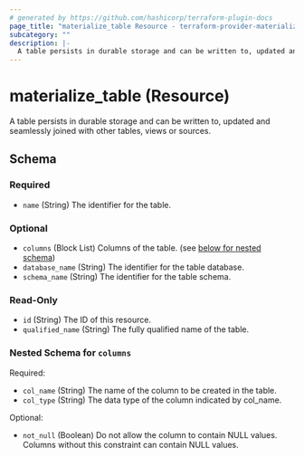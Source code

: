 ```yaml
---
# generated by https://github.com/hashicorp/terraform-plugin-docs
page_title: "materialize_table Resource - terraform-provider-materialize"
subcategory: ""
description: |-
  A table persists in durable storage and can be written to, updated and seamlessly joined with other tables, views or sources.
---
```


# materialize_table (Resource)

A table persists in durable storage and can be written to, updated and seamlessly joined with other tables, views or sources.



<!-- schema generated by tfplugindocs -->
## Schema

### Required

- `name` (String) The identifier for the table.

### Optional

- `columns` (Block List) Columns of the table. (see [below for nested schema](#nestedblock--columns))
- `database_name` (String) The identifier for the table database.
- `schema_name` (String) The identifier for the table schema.

### Read-Only

- `id` (String) The ID of this resource.
- `qualified_name` (String) The fully qualified name of the table.

<a id="nestedblock--columns"></a>
### Nested Schema for `columns`

Required:

- `col_name` (String) The name of the column to be created in the table.
- `col_type` (String) The data type of the column indicated by col_name.

Optional:

- `not_null` (Boolean) Do not allow the column to contain NULL values. Columns without this constraint can contain NULL values.


